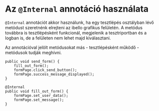 # Az `@Internal` annotáció használata

`@Internal` annotációt akkor használunk, ha egy tesztlépés osztályban lévő metódust szeretnénk elrejteni az ibello grafikus felületén. A metódus továbbra is tesztlépésként funkcionál, megjelenik a tesztriportban és a logban is, de a felületen nem lehet majd kiválasztani.

Az annotációval jelölt metódusokat más - tesztlépésként működő - metódusok tudják meghívni.

```
public void send_form() {
	fill_out_form();
    formPage.click_send_button();
    formPage.success_message_displayed();
}

@Internal
public void fill_out_form() {
    formPage.set_user_data();
    formPage.set_message();
}
```
